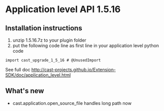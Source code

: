# Application level API 1.5.16

## Installation instructions


1. unzip 1.5.16.7z to your plugin folder
2. put the following code line as first line in your application level python code

`import cast_upgrade_1_5_16 # @UnusedImport`

See full doc http://cast-projects.github.io/Extension-SDK/doc/application_level.html

## What's new

* cast.application.open_source_file handles long path now

